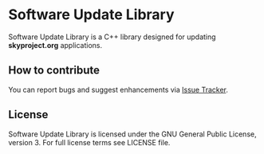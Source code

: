 Software Update Library
======================

Software Update Library is a C++ library designed for updating **skyproject.org** applications.

How to contribute
-----------------

You can report bugs and suggest enhancements via [Issue Tracker](https://github.com/skyproject/software-update/issues).            

License
-------

Software Update Library is licensed under the GNU General Public License, version 3. For full license terms see LICENSE file.